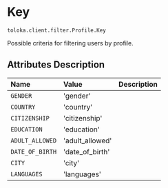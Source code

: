 # Key
`toloka.client.filter.Profile.Key`

Possible criteria for filtering users by profile.

## Attributes Description

| Name | Value | Description |
| :------| :-----------| :----------| 
`GENDER`|'gender'|<p></p>
`COUNTRY`|'country'|<p></p>
`CITIZENSHIP`|'citizenship'|<p></p>
`EDUCATION`|'education'|<p></p>
`ADULT_ALLOWED`|'adult_allowed'|<p></p>
`DATE_OF_BIRTH`|'date_of_birth'|<p></p>
`CITY`|'city'|<p></p>
`LANGUAGES`|'languages'|<p></p>
